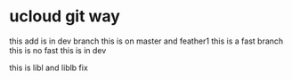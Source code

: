 ucloud
git way
======
this add is in dev branch
this is on master and feather1
this is a fast branch
this is no fast 
this is in dev

this is libl and liblb fix
